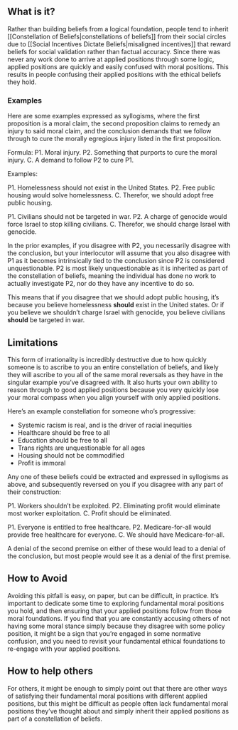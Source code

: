 ## What is it?
Rather than building beliefs from a logical foundation, people tend to inherit [[Constellation of Beliefs|constellations of beliefs]] from their social circles due to [[Social Incentives Dictate Beliefs|misaligned incentives]] that reward beliefs for social validation rather than factual accuracy. Since there was never any work done to arrive at applied positions through some logic, applied positions are quickly and easily confused with moral positions. This results in people confusing their applied positions with the ethical beliefs they hold.
### Examples
Here are some examples expressed as syllogisms, where the first proposition is a moral claim, the second proposition claims to remedy an injury to said moral claim, and the conclusion demands that we follow through to cure the morally egregious injury listed in the first proposition.

Formula: 
P1. Moral injury.
P2. Something that purports to cure the moral injury.
C. A demand to follow P2 to cure P1.

Examples:

P1. Homelessness should not exist in the United States.
P2. Free public housing would solve homelessness.
C. Therefor, we should adopt free public housing.

P1. Civilians should not be targeted in war.
P2. A charge of genocide would force Israel to stop killing civilians.
C. Therefor, we should charge Israel with genocide.

In the prior examples, if you disagree with P2, you necessarily disagree with the conclusion, but your interlocutor will assume that you also disagree with P1 as it becomes intrinsically tied to the conclusion since P2 is considered unquestionable. P2 is most likely unquestionable as it is inherited as part of the constellation of beliefs, meaning the individual has done no work to actually investigate P2, nor do they have any incentive to do so.

This means that if you disagree that we should adopt public housing, it’s because you believe homelessness **should** exist in the United states. Or if you believe we shouldn’t charge Israel with genocide, you believe civilians **should** be targeted in war.
## Limitations
This form of irrationality is incredibly destructive due to how quickly someone is to ascribe to you an entire constellation of beliefs, and likely they will ascribe to you all of the same moral reversals as they have in the singular example you’ve disagreed with. It also hurts your own ability to reason through to good applied positions because you very quickly lose your moral compass when you align yourself with only applied positions.

Here’s an example constellation for someone who’s progressive:
- Systemic racism is real, and is the driver of racial inequities
- Healthcare should be free to all
- Education should be free to all
- Trans rights are unquestionable for all ages
- Housing should not be commodified
- Profit is immoral

Any one of these beliefs could be extracted and expressed in syllogisms as above, and subsequently reversed on you if you disagree with any part of their construction:

P1. Workers shouldn’t be exploited.
P2. Eliminating profit would eliminate most worker exploitation.
C. Profit should be eliminated.

P1. Everyone is entitled to free healthcare.
P2. Medicare-for-all would provide free healthcare for everyone.
C. We should have Medicare-for-all.

A denial of the second premise on either of these would lead to a denial of the conclusion, but most people would see it as a denial of the first premise.
## How to Avoid
Avoiding this pitfall is easy, on paper, but can be difficult, in practice. It’s important to dedicate some time to exploring fundamental moral positions you hold, and then ensuring that your applied positions follow from those moral foundations. If you find that you are constantly accusing others of not having some moral stance simply because they disagree with some policy position, it might be a sign that you’re engaged in some normative confusion, and you need to revisit your fundamental ethical foundations to re-engage with your applied positions.
## How to help others
For others, it might be enough to simply point out that there are other ways of satisfying their fundamental moral positions with different applied positions, but this might be difficult as people often lack fundamental moral positions they’ve thought about and simply inherit their applied positions as part of a constellation of beliefs.